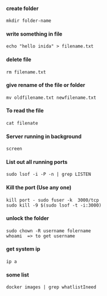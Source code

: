 #### create folder
    mkdir folder-name
#### write something in file
    echo "hello inida" > filename.txt
#### delete file 
    rm filename.txt
#### give rename of the file or folder
    mv oldfilename.txt newfilename.txt
#### To read the file
    cat filenate
#### Server running in background
    screen
#### List out all running ports
    sudo lsof -i -P -n | grep LISTEN
#### Kill the port (Use any one)
    kill port - sudo fuser -k  3000/tcp
    sudo kill -9 $(sudo lsof -t -i:3000)
#### unlock the folder
    sudo chown -R username folername
    whoami  => to get username
#### get system ip
    ip a


#### some list
    docker images | grep whatlistIneed